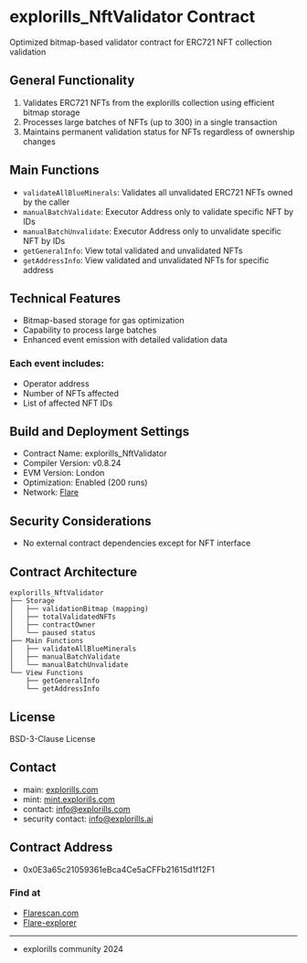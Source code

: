 # explorills_NftValidator Contract

Optimized bitmap-based validator contract for ERC721 NFT collection validation

## General Functionality
1. Validates ERC721 NFTs from the explorills collection using efficient bitmap storage
2. Processes large batches of NFTs (up to 300) in a single transaction
3. Maintains permanent validation status for NFTs regardless of ownership changes

## Main Functions
* `validateAllBlueMinerals`: Validates all unvalidated ERC721 NFTs owned by the caller
* `manualBatchValidate`: Executor Address only to validate specific NFT by IDs
* `manualBatchUnvalidate`: Executor Address only to unvalidate specific NFT by IDs
* `getGeneralInfo`: View total validated and unvalidated NFTs
* `getAddressInfo`: View validated and unvalidated NFTs for specific address

## Technical Features
* Bitmap-based storage for gas optimization
* Capability to process large batches
* Enhanced event emission with detailed validation data

### Each event includes:
* Operator address
* Number of NFTs affected
* List of affected NFT IDs

## Build and Deployment Settings
* Contract Name: explorills_NftValidator
* Compiler Version: v0.8.24
* EVM Version: London
* Optimization: Enabled (200 runs)
* Network: [Flare](https://flare.network/)

## Security Considerations
* No external contract dependencies except for NFT interface

## Contract Architecture
```
explorills_NftValidator
├── Storage
│   ├── validationBitmap (mapping)
│   ├── totalValidatedNFTs
│   ├── contractOwner
│   └── paused status
├── Main Functions
│   ├── validateAllBlueMinerals
│   ├── manualBatchValidate
│   └── manualBatchUnvalidate
└── View Functions
    ├── getGeneralInfo
    └── getAddressInfo
```

## License
BSD-3-Clause License

## Contact

- main: [explorills.com](https://explorills.com)
- mint: [mint.explorills.com](https://mint.explorills.com)
- contact: info@explorills.com
- security contact: info@explorills.ai

## Contract Address
- 0x0E3a65c21059361eBca4Ce5aCFFb21615d1f12F1
  
### Find at

- [Flarescan.com](https://flarescan.com/address/0x0E3a65c21059361eBca4Ce5aCFFb21615d1f12F1/contract/14/code?chainid=14)
- [Flare-explorer](https://flare-explorer.flare.network/address/0x0E3a65c21059361eBca4Ce5aCFFb21615d1f12F1?tab=contract_code)

---

- explorills community 2024
